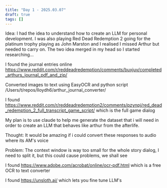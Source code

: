 ```yaml
---
title: "Day 1 - 2025.03.07"
draft: true
tags: []
---
```


Idea: I had the idea to understand how to create an LLM for personal development. I was also playing Red Dead Redemption 2 going for the platinum trophy playing as John Marston and I realised I missed Arthur but needed to carry on. The two idea merged in my head so I started researching...

I found the journal entries online https://www.reddit.com/r/reddeadredemption/comments/buxjuv/completed_arthurs_journal_pdf_and_zip/

Converted images to text using EasyOCR and python script /Users/t/repos/lloydh6/arthur_journal_converter/

I found https://www.reddit.com/r/reddeadredemption2/comments/pzynpj/red_dead_redemption_2_full_transcript_game_script/ which is the full game dialog

My plan is to use claude to help me generate the dataset that i will need in order to create an LLM that behaves like arthur from the afterlife.

Thought: It would be amazing if i could convert these responses to audio where its AM's voice

Problem: The context window is way too small for the whole story dialog, I need to split it, but this could cause problems, we shall see

I found https://www.adobe.com/acrobat/online/ocr-pdf.html which is a free OCR to text converter

I found https://unsloth.ai/ which lets you fine tune LLM's
